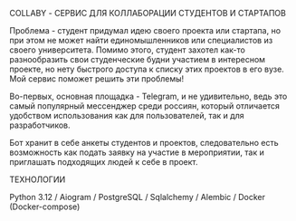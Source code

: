 COLLABY - СЕРВИС ДЛЯ КОЛЛАБОРАЦИИ СТУДЕНТОВ И СТАРТАПОВ

Проблема - студент придумал идею своего проекта или стартапа,
но при этом не может найти единомышленников или специалистов из своего университета. 
Помимо этого, студент захотел как-то разнообразить свои студенческие будни участием в интересном проекте, 
но нету быстрого доступа к списку этих проектов в его вузе. Мой сервис поможет решить эти проблемы! 

Во-первых, основная площадка - Telegram, и не удивительно, ведь это самый популярный мессенджер среди россиян, 
который отличается удобством использования как для пользователей, так и для разработчиков. 

Бот хранит в себе анкеты студентов и проектов, следовательно есть возможность как подать заявку на участие в мероприятии, 
так и приглашать подходящих людей к себе в проект.


TEХНОЛОГИИ

Python 3.12 /
Aiogram /
PostgreSQL /
Sqlalchemy /
Alembic /
Docker (Docker-compose)




